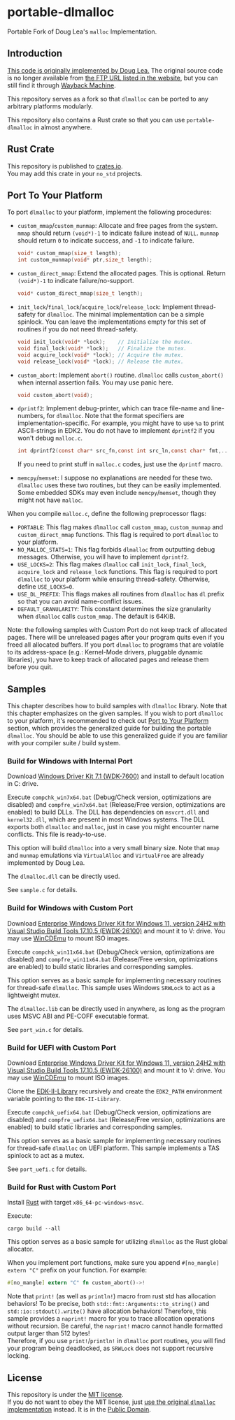 # portable-dlmalloc
Portable Fork of Doug Lea's `malloc` Implementation.

## Introduction
[This code is originally implemented by Doug Lea.](https://gee.cs.oswego.edu/dl/html/malloc.html) The original source code is no longer available from [the FTP URL listed in the website](ftp://g.oswego.edu/pub/misc/malloc.c), but you can still find it through [Wayback Machine](https://web.archive.org/web/20190530015756/ftp://g.oswego.edu/pub/misc/malloc.c).

This repository serves as a fork so that `dlmalloc` can be ported to any arbitrary platforms modularly.

This repository also contains a Rust crate so that you can use `portable-dlmalloc` in almost anywhere.

## Rust Crate
This repository is published to [crates.io](https://crates.io/crates/portable-dlmalloc). \
You may add this crate in your `no_std` projects.

## Port To Your Platform
To port `dlmalloc` to your platform, implement the following procedures:

- `custom_mmap`/`custom_munmap`: Allocate and free pages from the system. `mmap` should return `(void*)-1` to indicate failure instead of `NULL`. `munmap` should return `0` to indicate success, and `-1` to indicate failure.
	```C
	void* custom_mmap(size_t length);
	int custom_munmap(void* ptr,size_t length);
	```
- `custom_direct_mmap`: Extend the allocated pages. This is optional. Return `(void*)-1` to indicate failure/no-support.
	```C
	void* custom_direct_mmap(size_t length);
	```
- `init_lock`/`final_lock`/`acquire_lock`/`release_lock`: Implement thread-safety for `dlmalloc`. The minimal implementation can be a simple spinlock. You can leave the implementations empty for this set of routines if you do not need thread-safety.
	```C
	void init_lock(void* *lock);	// Initialize the mutex.
	void final_lock(void* *lock);	// Finalize the mutex.
	void acquire_lock(void* *lock);	// Acquire the mutex.
	void release_lock(void* *lock);	// Release the mutex.
	```
- `custom_abort`: Implement `abort()` routine. `dlmalloc` calls `custom_abort()` when internal assertion fails. You may use panic here.
	```C
	void custom_abort(void);
	```
- `dprintf2`: Implement debug-printer, which can trace file-name and line-numbers, for `dlmalloc`. Note that the format specifiers are implementation-specific. For example, you might have to use `%a` to print ASCII-strings in EDK2. You do not have to implement `dprintf2` if you won't debug `malloc.c`.
	```C
	int dprintf2(const char* src_fn,const int src_ln,const char* fmt,...);
	```
	If you need to print stuff in `malloc.c` codes, just use the `dprintf` macro.

- `memcpy`/`memset`: I suppose no explanations are needed for these two. `dlmalloc` uses these two routines, but they can be easily implemented. Some embedded SDKs may even include `memcpy`/`memset`, though they might not have `malloc`.

When you compile `malloc.c`, define the following preprocessor flags:

- `PORTABLE`: This flag makes `dlmalloc` call `custom_mmap`, `custom_munmap` and `custom_direct_mmap` functions. This flag is required to port `dlmalloc` to your platform.
- `NO_MALLOC_STATS=1`: This flag forbids `dlmalloc` from outputting debug messages. Otherwise, you will have to implement `dprintf2`.
- `USE_LOCKS=2`: This flag makes `dlmalloc` call `init_lock`, `final_lock`, `acquire_lock` and `release_lock` functions. This flag is required to port `dlmalloc` to your platform while ensuring thread-safety. Otherwise, define `USE_LOCKS=0`.
- `USE_DL_PREFIX`: This flags makes all routines from `dlmalloc` has `dl` prefix so that you can avoid name-conflict issues.
- `DEFAULT_GRANULARITY`: This constant determines the size granularity when `dlmalloc` calls `custom_mmap`. The default is 64KiB.

Note: the following samples with Custom Port do not keep track of allocated pages. There will be unreleased pages after your program quits even if you freed all allocated buffers. If you port `dlmalloc` to programs that are volatile to its address-space (e.g.: Kernel-Mode drivers, pluggable dynamic libraries), you have to keep track of allocated pages and release them before you quit.

## Samples
This chapter describes how to build samples with `dlmalloc` library. Note that this chapter emphasizes on the given samples. If you wish to port `dlmalloc` to your platform, it's recommended to check out [Port to Your Platform](#port-to-your-platform) section, which provides the generalized guide for building the portable `dlmalloc`. You should be able to use this generalized guide if you are familiar with your compiler suite / build system.

### Build for Windows with Internal Port
Download [Windows Driver Kit 7.1 (WDK-7600)](https://www.microsoft.com/en-us/download/details.aspx?id=11800) and install to default location in C: drive.

Execute `compchk_win7x64.bat` (Debug/Check version, optimizations are disabled) and `compfre_win7x64.bat` (Release/Free version, optimizations are enabled) to build DLLs. The DLL has dependencies on `msvcrt.dll` and `kernel32.dll`, which are present in most Windows systems. The DLL exports both `dlmalloc` and `malloc`, just in case you might encounter name conflicts. This file is ready-to-use.

This option will build `dlmalloc` into a very small binary size. Note that `mmap` and `munmap` emulations via `VirtualAlloc` and `VirtualFree` are already implemented by Doug Lea.

The `dlmalloc.dll` can be directly used.

See `sample.c` for details.

### Build for Windows with Custom Port
Download [Enterprise Windows Driver Kit for Windows 11, version 24H2 with Visual Studio Build Tools 17.10.5 (EWDK-26100)](https://learn.microsoft.com/en-us/legal/windows/hardware/enterprise-wdk-license-2022) and mount it to V: drive. You may use [WinCDEmu](https://wincdemu.sysprogs.org/download/) to mount ISO images.

Execute `compchk_win11x64.bat` (Debug/Check version, optimizations are disabled) and `compfre_win11x64.bat` (Release/Free version, optimizations are enabled) to build static libraries and corresponding samples.

This option serves as a basic sample for implementing necessary routines for thread-safe `dlmalloc`. This sample uses Windows `SRWLock` to act as a lightweight mutex.

The `dlmalloc.lib` can be directly used in anywhere, as long as the program uses MSVC ABI and PE-COFF executable format.

See `port_win.c` for details.

### Build for UEFI with Custom Port
Download [Enterprise Windows Driver Kit for Windows 11, version 24H2 with Visual Studio Build Tools 17.10.5 (EWDK-26100)](https://learn.microsoft.com/en-us/legal/windows/hardware/enterprise-wdk-license-2022) and mount it to V: drive. You may use [WinCDEmu](https://wincdemu.sysprogs.org/download/) to mount ISO images.

Clone the [EDK-II-Library](https://github.com/Zero-Tang/EDK-II-Library) recursively and create the `EDK2_PATH` environment variable pointing to the `EDK-II-Library`.

Execute `compchk_uefix64.bat` (Debug/Check version, optimizations are disabled) and `compfre_uefix64.bat` (Release/Free version, optimizations are enabled) to build static libraries and corresponding samples.

This option serves as a basic sample for implementing necessary routines for thread-safe `dlmalloc` on UEFI platform. This sample implements a TAS spinlock to act as a mutex.

See `port_uefi.c` for details.

### Build for Rust with Custom Port
Install [Rust](https://www.rust-lang.org/) with target `x86_64-pc-windows-msvc`.

Execute:
```
cargo build --all
```

This option serves as a basic sample for utilizing `dlmalloc` as the Rust global allocator.

When you implement port functions, make sure you append `#[no_mangle] extern "C"` prefix on your function. For example:
```Rust
#[no_mangle] extern "C" fn custom_abort()->!
```

Note that `print!` (as well as `println!`) macro from rust std has allocation behaviors! To be precise, both `std::fmt::Arguments::to_string()` and `std::io::stdout().write()` have allocation behaviors! Therefore, this sample provides a `naprint!` macro for you to trace allocation operations without recursion. Be careful, the `naprint!` macro cannot handle formatted output larger than 512 bytes! \
Therefore, if you use `print!`/`println!` in `dlmalloc` port routines, you will find your program being deadlocked, as `SRWLock` does not support recursive locking.

## License
This repository is under the [MIT license](./license.txt). \
If you do not want to obey the MIT license, just [use the original `dlmalloc` implementation](https://web.archive.org/web/20190530015756/ftp://g.oswego.edu/pub/misc/malloc.c) instead. It is in the [Public Domain](https://wiki.creativecommons.org/wiki/public_domain).